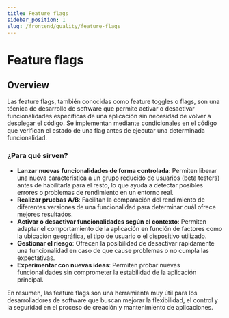 ```yaml
---
title: Feature flags
sidebar_position: 1
slug: /frontend/quality/feature-flags
---
```


# Feature flags

## Overview

Las feature flags, también conocidas como feature toggles o flags, son una técnica de desarrollo de software que permite activar o desactivar funcionalidades específicas de una aplicación sin necesidad de volver a desplegar el código. Se implementan mediante condicionales en el código que verifican el estado de una flag antes de ejecutar una determinada funcionalidad.

### ¿Para qué sirven?

- **Lanzar nuevas funcionalidades de forma controlada**: Permiten liberar una nueva característica a un grupo reducido de usuarios (beta testers) antes de habilitarla para el resto, lo que ayuda a detectar posibles errores o problemas de rendimiento en un entorno real.
- **Realizar pruebas A/B**: Facilitan la comparación del rendimiento de diferentes versiones de una funcionalidad para determinar cuál ofrece mejores resultados.
- **Activar o desactivar funcionalidades según el contexto**: Permiten adaptar el comportamiento de la aplicación en función de factores como la ubicación geográfica, el tipo de usuario o el dispositivo utilizado.
- **Gestionar el riesgo**: Ofrecen la posibilidad de desactivar rápidamente una funcionalidad en caso de que cause problemas o no cumpla las expectativas.
- **Experimentar con nuevas ideas**: Permiten probar nuevas funcionalidades sin comprometer la estabilidad de la aplicación principal.

En resumen, las feature flags son una herramienta muy útil para los desarrolladores de software que buscan mejorar la flexibilidad, el control y la seguridad en el proceso de creación y mantenimiento de aplicaciones.
